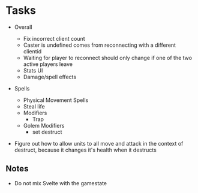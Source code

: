 # Tasks

- Overall
  - Fix incorrect client count
  - Caster is undefined comes from reconnecting with a different clientid
  - Waiting for player to reconnect should only change if one of the two active players leave
  - Stats UI
  - Damage/spell effects

- Spells

  - Physical Movement Spells
  - Steal life
  - Modifiers
    - Trap
  - Golem Modifiers
    - set destruct

- Figure out how to allow units to all move and attack in the context of destruct, because it changes it's health when it destructs

## Notes
- Do not mix Svelte with the gamestate